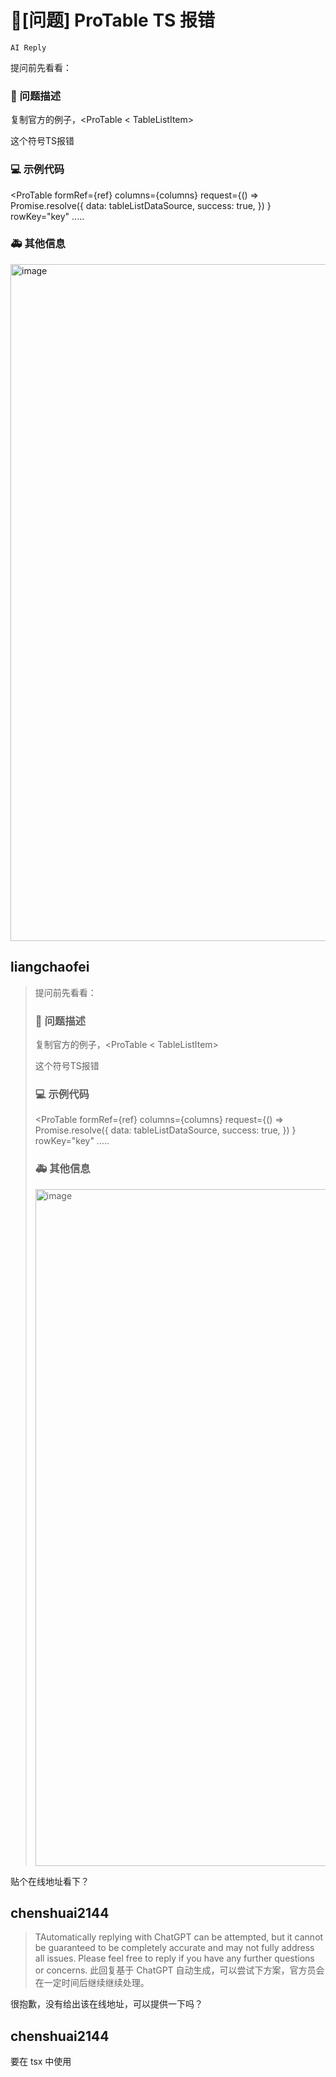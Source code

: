 # 🧐[问题] ProTable<TableListItem> TS 报错

`AI Reply`

提问前先看看：

### 🧐 问题描述

复制官方的例子，<ProTable < TableListItem>

这个符号TS报错

### 💻 示例代码

<ProTable<TableListItem>
formRef={ref}
columns={columns}
request={() =>
Promise.resolve({
data: tableListDataSource,
success: true,
})
}
rowKey="key"
.....

### 🚑 其他信息

<img width="1083" alt="image" src="https://user-images.githubusercontent.com/50104688/178883320-131afa14-d603-4474-9601-e1b218ee65c0.png">

## liangchaofei

> 提问前先看看：
>
> ### 🧐 问题描述
>
> 复制官方的例子，<ProTable < TableListItem>
>
> 这个符号TS报错
>
> ### 💻 示例代码
>
> <ProTable formRef={ref} columns={columns} request={() => Promise.resolve({ data: tableListDataSource, success: true, }) } rowKey="key" .....
>
> ### 🚑 其他信息
>
> <img alt="image" width="1083" src="https://user-images.githubusercontent.com/50104688/178883320-131afa14-d603-4474-9601-e1b218ee65c0.png">

贴个在线地址看下？

## chenshuai2144

> TAutomatically replying with ChatGPT can be attempted, but it cannot be guaranteed to be completely accurate and may not fully address all issues. Please feel free to reply if you have any further questions or concerns.
> 此回复基于 ChatGPT 自动生成，可以尝试下方案，官方员会在一定时间后继续继续处理。

很抱歉，没有给出该在线地址，可以提供一下吗？

## chenshuai2144

要在 tsx 中使用
